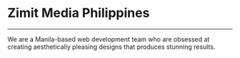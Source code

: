 # Zimit Media Philippines
---

We are a Manila-based web development team who are obsessed at creating aesthetically pleasing designs that produces stunning results.